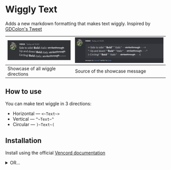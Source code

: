 # Wiggly Text

Adds a new markdown formatting that makes text wiggly. Inspired by [GDColon's Tweet](https://x.com/TheRealGDColon/status/1811953446330777683)

| ![Showcase of all wiggle directions](./previews/message.gif) | ![Source of the showcase message](./previews/source.png) |
| ------------------------------------------------------------ | -------------------------------------------------------- |
| Showcase of all wiggle directions                            | Source of the showcase message                           |

## How to use

You can make text wiggle in 3 directions:

- Horizontal — `<~Text~>`
- Vertical — `^~Text~^`
- Circular — `)~Text~(`

## Installation

Install using the official [Vencord documentation](https://docs.vencord.dev/installing/custom-plugins/)

<details>
  <summary>OR...</summary>
  
  Use [Equicord](https://github.com/Equicord), a fork of Vencord, which has the plugin built-in!
</details>
